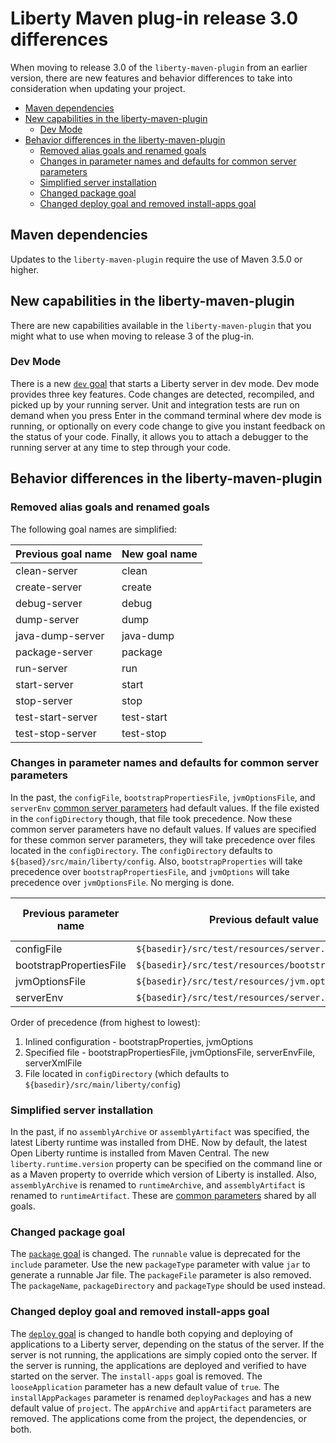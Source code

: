 # Liberty Maven plug-in release 3.0 differences

When moving to release 3.0 of the `liberty-maven-plugin` from an earlier version, there are new 
features and behavior differences to take into consideration when updating your project. 

* [Maven dependencies](#maven-dependencies)
* [New capabilities in the liberty-maven-plugin](#new-capabilities-in-the-liberty-maven-plugin)
    * [Dev Mode](#dev-mode)
* [Behavior differences in the liberty-maven-plugin](#behavior-differences-in-the-liberty-maven-plugin)
    * [Removed alias goals and renamed goals](#removed-alias-goals-and-renamed-goals)
    * [Changes in parameter names and defaults for common server parameters](#changes-in-parameter-names-and-defaults-for-common-server-parameters)
    * [Simplified server installation](#simplified-server-installation)
    * [Changed package goal](#changed-package-goal)
    * [Changed deploy goal and removed install-apps goal](#changed-deploy-goal-and-removed-install-apps-goal)

## Maven dependencies

Updates to the `liberty-maven-plugin` require the use of Maven 3.5.0 or higher.

## New capabilities in the liberty-maven-plugin

There are new capabilities available in the `liberty-maven-plugin` that you might what to use when moving to release 3 of the plug-in.

### Dev Mode
There is a new [`dev` goal](dev.md) that starts a Liberty server in dev mode. Dev mode provides three key features. Code changes are detected, recompiled, and picked up by your running server. Unit and integration tests are run on demand when you press Enter in the command terminal where dev mode is running, or optionally on every code change to give you instant feedback on the status of your code. Finally, it allows you to attach a debugger to the running server at any time to step through your code.

## Behavior differences in the liberty-maven-plugin

### Removed alias goals and renamed goals
The following goal names are simplified:

| Previous goal name | New goal name |
| ------------------ | ------------- |
| clean-server | clean |
| create-server | create |
| debug-server | debug |
| dump-server | dump |
| java-dump-server | java-dump |
| package-server | package |
| run-server | run |
| start-server | start |
| stop-server | stop |
| test-start-server | test-start |
| test-stop-server | test-stop |

### Changes in parameter names and defaults for common server parameters
In the past, the `configFile`, `bootstrapPropertiesFile`, `jvmOptionsFile`, and `serverEnv` [common server parameters](common-server-parameters.md) had default values. If the file existed in the `configDirectory` though, that file took precedence. Now these common server parameters have no default values. If values are specified for these common server parameters, they will take precedence over files located in the `configDirectory`. The `configDirectory` defaults to `${based}/src/main/liberty/config`. Also, `bootstrapProperties` will take precedence over `bootstrapPropertiesFile`, and `jvmOptions` will take precedence over `jvmOptionsFile`. No merging is done.

| Previous parameter name | Previous default value | New parameter name | New default value |
| ----------------------- | ---------------------- | ------------------ | ----------------- |
| configFile | `${basedir}/src/test/resources/server.xml`| serverXmlFile | None | 
| bootstrapPropertiesFile | `${basedir}/src/test/resources/bootstrap.properties` | bootstrapPropertiesFile | None | 
| jvmOptionsFile | `${basedir}/src/test/resources/jvm.options` | jvmOptionsFile | None | 
| serverEnv | `${basedir}/src/test/resources/server.env` | serverEnvFile | None | 

Order of precedence (from highest to lowest):

1) Inlined configuration - bootstrapProperties, jvmOptions
2) Specified file - bootstrapPropertiesFile, jvmOptionsFile, serverEnvFile, serverXmlFile
3) File located in `configDirectory` (which defaults to `${basedir}/src/main/liberty/config`)

### Simplified server installation
In the past, if no `assemblyArchive` or `assemblyArtifact` was specified, the latest Liberty runtime was installed from DHE. Now by default, the latest Open Liberty runtime is installed from Maven Central. The new `liberty.runtime.version` property can be specified on the command line or as a Maven property to override which version of Liberty is installed. Also, `assemblyArchive` is renamed to `runtimeArchive`, and `assemblyArtifact` is renamed to `runtimeArtifact`. These are [common parameters](common-parameters.md) shared by all goals.

### Changed package goal

The [`package` goal](package.md) is changed. The `runnable` value is deprecated for the `include` parameter. Use the new `packageType` parameter with value `jar` to generate a runnable Jar file. The `packageFile` parameter is also removed. The `packageName`, `packageDirectory` and `packageType` should be used instead.

### Changed deploy goal and removed install-apps goal

The [`deploy` goal](deploy.md) is changed to handle both copying and deploying of applications to a Liberty server, depending on the status of the server. If the server is not running, the applications are simply copied onto the server. If the server is running, the applications are deployed and verified to have started on the server. The `install-apps` goal is removed. The `looseApplication` parameter has a new default value of `true`. The `installAppPackages` parameter is renamed `deployPackages` and has a new default value of `project`. The `appArchive` and `appArtifact` parameters are removed. The applications come from the project, the dependencies, or both.